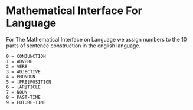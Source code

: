 Mathematical Interface For Language
================================

For The Mathematical Interface on Language we assign numbers to the 10 parts of sentence construction 
in the english language.


    0 = CONJUNCTION
    1 = ADVERB
    2 = VERB
    3 = ADJECTIVE
    4 = PRONOUN
    5 = [PRE]POSITION
    6 = [AR]TICLE
    7 = NOUN
    8 = PAST-TIME
    9 = FUTURE-TIME
